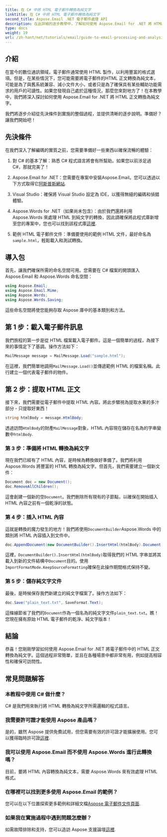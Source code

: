 ```yaml
---
title: 在 C# 中將 HTML 電子郵件轉換為純文字
linktitle: 在 C# 中將 HTML 電子郵件轉換為純文字
second_title: Aspose.Email .NET 電子郵件處理 API
description: 在此詳細的逐步教學中，了解如何使用 Aspose.Email for .NET 將 HTML 電子郵件正文輕鬆轉換為純文字。
type: docs
weight: 19
url: /zh-hant/net/tutorials/email/guide-to-email-processing-and-analysis/convert-html-email-to-plain-text/
---
```

## 介紹

在當今的數位通訊領域，電子郵件通常使用 HTML 製作，以利用豐富的格式選項。但是，在某些情況下，您可能需要將電子郵件的HTML 正文轉換為純文本，可能是為了與舊系統兼容、減小文件大小，或者只是為了確保具有某些輔助功能需求的用戶的可讀性。如果您發現自己處於這種情況，那麼您來對地方了！在本教學中，我們將深入探討如何使用 Aspose.Email for .NET 將 HTML 正文轉換為純文字。 

我們將逐步介紹從先決條件到實施的整個過程，並提供清晰的逐步說明。準備好？讓我們開始吧！

## 先決條件

在我們深入了解編碼的實質之前，您需要準備好一些東西以確保流暢的體驗：

1. 對 C# 的基本了解：熟悉 C# 程式語言將會有所幫助。如果您以前涉足過 C#，那就完美了！

2. Aspose.Email for .NET：您需要在專案中安裝Aspose.Email。您可以透過以下方式取得它[阿斯普斯網站](https://releases.aspose.com/email/net/).

3. Visual Studio：確保將 Visual Studio 設定為 IDE，以獲得無縫的編碼和偵錯體驗。

4.  Aspose.Words for .NET（如果尚未包含）：由於我們還將利用 Aspose.Words 來處理 HTML 到純文字的轉換，因此請確保將此程式庫新增至您的專案中，您也可以找到該程式庫[這裡](https://releases.aspose.com/words/net/).

5. 範例 HTML 電子郵件文件：準備要使用的範例 HTML 文件，最好命名為`sample.html`，輕鬆載入和測試轉換。

## 導入包

首先，讓我們確保所需的命名空間可用。您需要在 C# 檔案的開頭匯入 Aspose.Email 和 Aspose.Words 命名空間：

```csharp
using Aspose.Email;
using Aspose.Email.Mime;
using Aspose.Words;
using Aspose.Words.Saving;
```

這些命名空間將使您能夠存取 Aspose 庫中的基本類別和方法。

## 第 1 步：載入電子郵件訊息

我們旅程的第一步是從 HTML 檔案載入電子郵件。這是一個簡單的過程，為接下來的事情定下了基調。操作方法如下：

```csharp
MailMessage message = MailMessage.Load("sample.html");
```

在這裡，我們簡單地調用`MailMessage.Load()`並傳遞範例 HTML 的檔案名稱。此行建立一個代表電子郵件的物件。

## 第 2 步：提取 HTML 正文

接下來，我們需要從電子郵件中提取 HTML 內容。將此步驟視為提取水果的多汁部分 - 只提取好東西！

```csharp
string htmlBody = message.HtmlBody;
```

透過訪問`HtmlBody`的財產`MailMessage`對象，HTML 內容現在儲存在名為的字串變數中`htmlBody`.

### 第 3 步：準備將 HTML 轉換為純文字

現在我們已經有了 HTML 內容，是時候為轉換做好準備了。我們將利用 Aspose.Words 將豐富的 HTML 轉換為純文字。但首先，我們需要建立一個新文件：

```csharp
Document doc = new Document();
doc.RemoveAllChildren();
```

這會創建一個新的空`Document`。我們刪除所有現有的子節點，以確保在開始插入 HTML 內容之前有一個乾淨的狀態。

### 第 4 步：插入 HTML 內容

這就是轉換的魔力發生的地方！我們將使用`DocumentBuilder`Aspose.Words 中的類別將 HTML 內容插入到文件中。 

```csharp
doc.AppendDocument(new DocumentBuilder().InsertHtml(htmlBody).Document, ImportFormatMode.KeepSourceFormatting);
```

這裡，`DocumentBuilder().InsertHtml(htmlBody)`取得我們的 HTML 字串並將其載入到新的文件結構中`Document`目的。使用`ImportFormatMode.KeepSourceFormatting`確保在此操作期間格式保持不變。

### 第 5 步：儲存純文字文件

最後，是時候保存我們新建立的純文字檔案了。操作方法如下：

```csharp
doc.Save("plain_text.txt", SaveFormat.Text);
```

這條線節省了我們的`Document`作為一個名為的純文字文件`plain_text.txt`。瞧！您現在擁有原始 HTML 電子郵件的乾淨、純文字版本！

## 結論

恭喜！您剛剛學習如何使用 Aspose.Email for .NET 將電子郵件中的 HTML 正文轉換為純文字。這個過程非常簡單，並且在各種場景中都非常有用，例如提高相容性和確保可訪問性。 

## 常見問題解答

### 本教程中使用 C# 做什麼？  
C# 是我們用來執行將 HTML 轉換為純文字所需邏輯的程式語言。

### 我需要許可證才能使用 Aspose 產品嗎？  
是的，雖然 Aspose 提供免費試用，但您需要有效的許可證才能擴展使用。您可以獲得臨時許可證[這裡](https://purchase.conholdate.com/temporary-license/).

### 我可以使用 Aspose.Email 而不使用 Aspose.Words 進行此轉換嗎？  
目前，要將 HTML 內容轉換為純文本，需要 Aspose.Words 來有效處理 HTML 格式。

### 在哪裡可以找到更多使用 Aspose.Email 的範例？  
您可以在以下位置探索更多範例和詳細文檔[Aspose 電子郵件文件頁面](https://reference.aspose.com/email/net/).

### 如果我在實施過程中遇到問題怎麼辦？  
如需故障排除和支持，您可以造訪 Aspose 支援論壇[這裡](https://forum.aspose.com/c/email/12/).